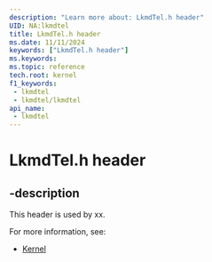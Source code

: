 ```yaml
---
description: "Learn more about: LkmdTel.h header"
UID: NA:lkmdtel
title: LkmdTel.h header
ms.date: 11/11/2024
keywords: ["LkmdTel.h header"]
ms.keywords: 
ms.topic: reference
tech.root: kernel
f1_keywords:
 - lkmdtel
 - lkmdtel/lkmdtel
api_name:
 - lkmdtel
---
```


# LkmdTel.h header

## -description

This header is used by xx.

For more information, see:

- [Kernel](../_kernel/index.md)

